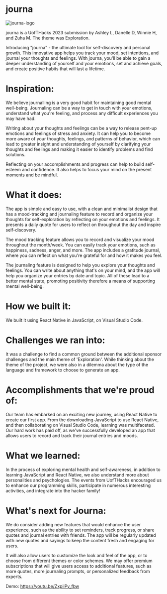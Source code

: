 # journa

![journa-logo](https://user-images.githubusercontent.com/69736735/215934064-1a9e378c-c10f-4256-89f3-4c2223687321.png)

journa is a UofTHacks 2023 submission by Ashley L, Danelle D, Winnie H, and Zuha M. The theme was Exploration. 

Introducing "journa" - the ultimate tool for self-discovery and personal growth. This innovative app helps you track your mood, set intentions, and journal your thoughts and feelings. With journa, you'll be able to gain a deeper understanding of yourself and your emotions, set and achieve goals, and create positive habits that will last a lifetime.

# Inspiration:
We believe journalling is a very good habit for maintaining good mental well-being. Journaling can be a way to get in touch with your emotions, understand what you're feeling, and process any difficult experiences you may have had.

Writing about your thoughts and feelings can be a way to release pent-up emotions and feelings of stress and anxiety. It can help you to become more aware of your thoughts, feelings, and patterns of behavior, which can lead to greater insight and understanding of yourself by clarifying your thoughts and feelings and making it easier to identify problems and find solutions.

Reflecting on your accomplishments and progress can help to build self-esteem and confidence. It also helps to focus your mind on the present moments and be mindful.

# What it does:
The app is simple and easy to use, with a clean and minimalist design that has a mood-tracking and journaling feature to record and organize your thoughts for self-exploration by reflecting on your emotions and feelings. It presents a daily quote for users to reflect on throughout the day and inspire self-discovery.

The mood tracking feature allows you to record and visualize your mood throughout the month/week. You can easily track your emotions, such as happiness, sadness, anger, and more. The app includes a gratitude journal, where you can reflect on what you're grateful for and how it makes you feel.

The journaling feature is designed to help you explore your thoughts and feelings. You can write about anything that's on your mind, and the app will help you organize your entries by date and topic. All of these lead to a better mental state, promoting positivity therefore a means of supporting mental well-being.

# How we built it:
We built it using React Native in JavaScript, on Visual Studio Code.

# Challenges we ran into:
It was a challenge to find a common ground between the additional sponsor challenges and the main theme of 'Exploration'. While thinking about the theme of the project, we were also in a dilemma about the type of the language and framework to choose to generate an app.

# Accomplishments that we're proud of:
Our team has embarked on an exciting new journey, using React Native to create our first app. From the downloading JavaScript to use React Native, and then collaborating on Visual Studio Code, learning was multifaceted. Our hard work has paid off, as we've successfully developed an app that allows users to record and track their journal entries and moods.

# What we learned:
In the process of exploring mental health and self-awareness, in addition to learning JavaScript and React Native, we also understand more about personalities and psychologies. The events from UofTHacks encouraged us to enhance our programming skills, participate in numerous interesting activities, and integrate into the hacker family!

# What's next for Journa:
We do consider adding new features that would enhance the user experience, such as the ability to set reminders, track progress, or share quotes and journal entries with friends. The app will be regularly updated with new quotes and sayings to keep the content fresh and engaging for users.

It will also allow users to customize the look and feel of the app, or to choose from different themes or color schemes. We may offer premium subscriptions that will give users access to additional features, such as more quotes, more journaling prompts, or personalized feedback from experts.

Demo: https://youtu.be/ZxpiiPy_fbw

